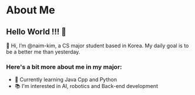 # About Me

## Hello World !!! 👋

👋 Hi, I’m @naim-kim, a CS major student based in Korea.
My daily goal is to be a better me than yesterday.

### Here's a bit more about me in my major:

- 🌱 Currently learning Java Cpp and Python
- 📚 I'm interested in AI, robotics and Back-end development
